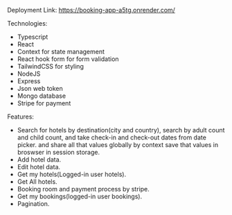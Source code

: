Deployment Link: https://booking-app-a5tg.onrender.com/

Technologies:
- Typescript
- React
- Context for state management
- React hook form for form validation
- TailwindCSS for styling
- NodeJS
- Express
- Json web token
- Mongo database
- Stripe for payment

Features: 
- Search for hotels by destination(city and country), search by adult count and child count, and take check-in and check-out dates from date picker.
and share all that values globally by context save that values in broswser in session storage.
- Add hotel data.
- Edit hotel data.
- Get my hotels(Logged-in user hotels).
- Get All hotels.
- Booking room and payment process by stripe.
- Get my bookings(logged-in user bookings).
- Pagination.
